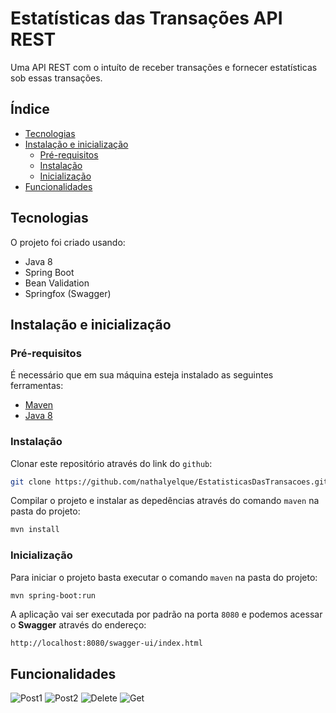 # Estatísticas das Transações API REST

Uma API REST com o intuíto de receber transações e fornecer estatísticas sob essas transações.

## Índice
* [Tecnologias](#tecnologias)
* [Instalação e inicialização](#instalação-e-inicialização)
  + [Pré-requisitos](#pré-requisitos)
  + [Instalação](#instalação)
  + [Inicialização](#inicialização)
* [Funcionalidades](#funcionalidades)

## Tecnologias

O projeto foi criado usando:

* Java 8
* Spring Boot
* Bean Validation
* Springfox (Swagger)

## Instalação e inicialização

### Pré-requisitos

É necessário que em sua máquina esteja instalado as seguintes ferramentas:

* [Maven](https://maven.apache.org/download.cgi)
* [Java 8](https://www.java.com)

### Instalação

Clonar este repositório através do link do `github`:

```bash
git clone https://github.com/nathalyelque/EstatisticasDasTransacoes.git
```

Compilar o projeto e instalar as depedências através do comando `maven` na pasta do projeto:

```bash
mvn install
```

### Inicialização

Para iniciar o projeto basta executar o comando `maven` na pasta do projeto:

```bash
mvn spring-boot:run
```

A aplicação vai ser executada por padrão na porta `8080` e podemos acessar o **Swagger** através do endereço:

```url
http://localhost:8080/swagger-ui/index.html
```

## Funcionalidades

![Post1](https://user-images.githubusercontent.com/61016575/93405080-67317780-f862-11ea-86d2-f121e40924c0.JPG)
![Post2](https://user-images.githubusercontent.com/61016575/93405114-83cdaf80-f862-11ea-8052-e89bfa4dff7f.JPG)
![Delete](https://user-images.githubusercontent.com/61016575/93405161-a233ab00-f862-11ea-82f7-cabc1ac49d25.JPG)
![Get](https://user-images.githubusercontent.com/61016575/93404980-1caffb00-f862-11ea-91f9-4613524fb782.JPG)
